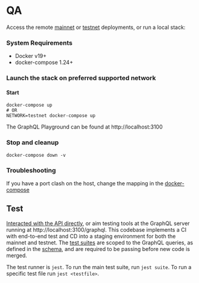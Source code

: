 # QA
Access the remote [mainnet](https://cardano-graphql-mainnet.daedalus-operations.com/) or [testnet](https://cardano-graphql-testnet.daedalus-operations.com/) deployments, or run a local stack: 
### System Requirements
- Docker v19+
- docker-compose 1.24+

### Launch the stack on preferred supported network
#### Start
```
docker-compose up
# OR
NETWORK=testnet docker-compose up
```
The GraphQL Playground can be found at http://localhost:3100

### Stop and cleanup
`docker-compose down -v`

### Troubleshooting
If you have a port clash on the host, change the mapping in the [docker-compose](../../docker-compose.yml)

## Test
[Interacted with the API directly](../api_consumer/interacting_with_the_api.md), or aim testing tools at the GraphQL server running at http://localhost:3100/graphql. This codebase implements a CI with end-to-end test and CD into a staging environment for both the mainnet and testnet. The [test suites](../../src/__test__/tests) are scoped to the GraphQL queries, as defined in the [schema](../../src/schema.graphql), and are required to be passing before new code is merged. 

The test runner is `jest`. To run the main test suite, run `jest suite`. To run a specific test file run `jest <testfile>`. 


